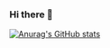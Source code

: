 ### Hi there 👋

<!--
**nbee7/nbee7** is a ✨ _special_ ✨ repository because its `README.md` (this file) appears on your GitHub profile.

Here are some ideas to get you started:

- 🌱 I’m currently learning android development
- 👯 I’m looking to collaborate on android development
- 📫 How to reach me: daffadit0721@gmail.com
- 😄 Pronouns: daffa
-->

[![Anurag's GitHub stats](https://github-readme-stats.vercel.app/api?username=nbee7)](https://github.com/anuraghazra/github-readme-stats)
